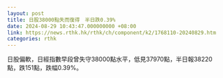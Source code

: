 ```yaml
---
layout: post
title: 日股38000點失而復得　半日跌0.39%
date: 2024-08-29 10:43:47.000000000 +08:00
link: https://news.rthk.hk/rthk/ch/component/k2/1768110-20240829.htm
categories: rthk
---
```


日股偏軟，日經指數早段曾失守38000點水平，低見37970點，半日報38220點，跌151點，跌幅0.39%。
